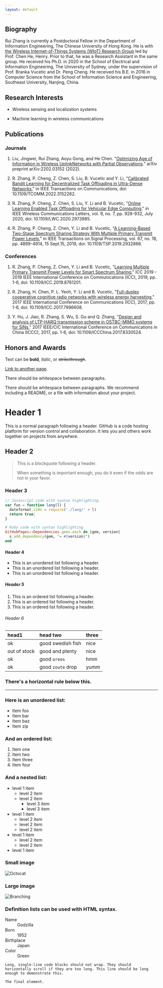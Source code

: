 ```yaml
---
layout: default
---
```


[//]: <> (# News)

## Biography

Rui Zhang is currently a Postdoctoral Fellow in the Department of Information Engineering, The Chinese University of Hong Kong. He is with [the Wireless Internet-of-Things Systems (WIoT) Research Group](http://iiotc.ie.cuhk.edu.hk/) led by Prof. Chen He, Henry. Prior to that, he was a Research Assistant in the same group. He received his Ph.D. in 2020 in the School of Electrical and Information Engineering, The University of Sydney, under the supervision of Prof. Branka Vucetic and Dr. Peng Cheng. He received his B.E. in 2016 in Computer Science from the School of Information Science and Engineering, Southeast University, Nanjing, China.

## Research Interests

* Wireless sensing and localization systems

* Machine learning in wireless communications

[//]: <> (# Research Projects)

## Publications

### Journals

1. Liu, Jingwei, Rui Zhang, Aoyu Gong, and He Chen. "[Optimizing Age of Information in Wireless UplinkNetworks with Partial Observations](http://arxiv.org/abs/2202.03152)." arXiv preprint arXiv:2202.03152 (2022).

2. R. Zhang, P. Cheng, Z. Chen, S. Liu, B. Vucetic and Y. Li, "[Calibrated Bandit Learning for Decentralized Task Offloading in Ultra-Dense Networks](https://ieeexplore.ieee.org/abstract/document/9715074?casa_token=oHjZaEumGLcAAAAA:hyuB2pyiOZkI4IK_btJJqWAI2OZiR197AqLJy04RDApz47fv1ES61KpTlcNB8tF6arebAu63)," in IEEE Transactions on Communications, doi: 10.1109/TCOMM.2022.3152262.

3. R. Zhang, P. Cheng, Z. Chen, S. Liu, Y. Li and B. Vucetic, "[Online Learning Enabled Task Offloading for Vehicular Edge Computing](https://ieeexplore.ieee.org/abstract/document/8999589)," in IEEE Wireless Communications Letters, vol. 9, no. 7, pp. 928-932, July 2020, doi: 10.1109/LWC.2020.2973985.

4. R. Zhang, P. Cheng, Z. Chen, Y. Li and B. Vucetic, "[A Learning-Based Two-Stage Spectrum Sharing Strategy With Multiple Primary Transmit Power Levels](https://ieeexplore.ieee.org/abstract/document/8786192)," in IEEE Transactions on Signal Processing, vol. 67, no. 18, pp. 4899-4914, 15 Sept.15, 2019, doi: 10.1109/TSP.2019.2932866.

### Conferences

1. R. Zhang, P. Cheng, Z. Chen, Y. Li and B. Vucetic, "[Learning Multiple Primary Transmit Power Levels for Smart Spectrum Sharing](https://ieeexplore.ieee.org/abstract/document/8761201)," ICC 2019 - 2019 IEEE International Conference on Communications (ICC), 2019, pp. 1-6, doi: 10.1109/ICC.2019.8761201.

2. R. Zhang, H. Chen, P. L. Yeoh, Y. Li and B. Vucetic, "[Full-duplex cooperative cognitive radio networks with wireless energy harvesting](https://ieeexplore.ieee.org/abstract/document/7996608)," 2017 IEEE International Conference on Communications (ICC), 2017, pp. 1-6, doi: 10.1109/ICC.2017.7996608.

3. Y. Hu, J. Jiao, R. Zhang, S. Wu, S. Gu and Q. Zhang, "[Design and analysis of LTP-HARQ transmission scheme in OSTBC-MIMO systems for SINs](https://ieeexplore.ieee.org/abstract/document/8330524?casa_token=JleRo9QvtKAAAAAA:JRjubUSZ2hLKihEAyGVRon0oHR0GnksWMyVJhMKoGciYsIkZSw8xLYNhZ4CtboH42JzdrDcN3NY)," 2017 IEEE/CIC International Conference on Communications in China (ICCC), 2017, pp. 1-6, doi: 10.1109/ICCChina.2017.8330524.

## Honors and Awards


Text can be **bold**, _italic_, or ~~strikethrough~~.

[Link to another page](./another-page.html).

There should be whitespace between paragraphs.

There should be whitespace between paragraphs. We recommend including a README, or a file with information about your project.

# Header 1

This is a normal paragraph following a header. GitHub is a code hosting platform for version control and collaboration. It lets you and others work together on projects from anywhere.

## Header 2

> This is a blockquote following a header.
>
> When something is important enough, you do it even if the odds are not in your favor.

### Header 3

```js
// Javascript code with syntax highlighting.
var fun = function lang(l) {
  dateformat.i18n = require('./lang/' + l)
  return true;
}
```

```ruby
# Ruby code with syntax highlighting
GitHubPages::Dependencies.gems.each do |gem, version|
  s.add_dependency(gem, "= #{version}")
end
```

#### Header 4

*   This is an unordered list following a header.
*   This is an unordered list following a header.
*   This is an unordered list following a header.

##### Header 5

1.  This is an ordered list following a header.
2.  This is an ordered list following a header.
3.  This is an ordered list following a header.

###### Header 6

| head1        | head two          | three |
|:-------------|:------------------|:------|
| ok           | good swedish fish | nice  |
| out of stock | good and plenty   | nice  |
| ok           | good `oreos`      | hmm   |
| ok           | good `zoute` drop | yumm  |

### There's a horizontal rule below this.

* * *

### Here is an unordered list:

*   Item foo
*   Item bar
*   Item baz
*   Item zip

### And an ordered list:

1.  Item one
1.  Item two
1.  Item three
1.  Item four

### And a nested list:

- level 1 item
  - level 2 item
  - level 2 item
    - level 3 item
    - level 3 item
- level 1 item
  - level 2 item
  - level 2 item
  - level 2 item
- level 1 item
  - level 2 item
  - level 2 item
- level 1 item

### Small image

![Octocat](https://github.githubassets.com/images/icons/emoji/octocat.png)

### Large image

![Branching](https://guides.github.com/activities/hello-world/branching.png)


### Definition lists can be used with HTML syntax.

<dl>
<dt>Name</dt>
<dd>Godzilla</dd>
<dt>Born</dt>
<dd>1952</dd>
<dt>Birthplace</dt>
<dd>Japan</dd>
<dt>Color</dt>
<dd>Green</dd>
</dl>

```
Long, single-line code blocks should not wrap. They should horizontally scroll if they are too long. This line should be long enough to demonstrate this.
```

```
The final element.
```
